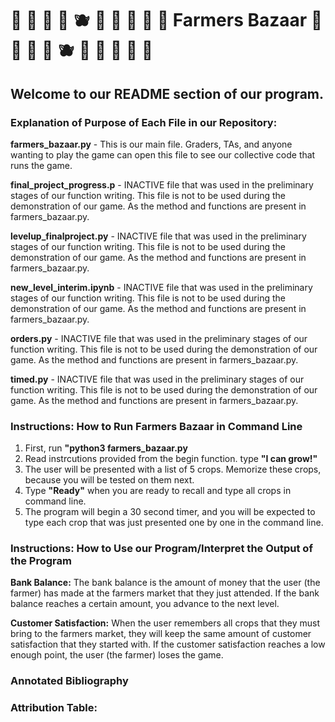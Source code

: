 # 🍉 🌽 🍇 🍓 🫐 🍰 🥕 🥦 🍞 🍎 Farmers Bazaar 🍉 🌽 🍇 🍓 🫐 🍰 🥕 🥦 🍞 🍎
## Welcome to our README section of our program. 


### Explanation of Purpose of Each File in our Repository: 

**farmers_bazaar.py** - This is our main file. Graders, TAs, and anyone wanting to play the game can open this file to see our collective code that runs the game. 

**final_project_progress.p** - INACTIVE file that was used in the preliminary stages of our function writing. This file is not to be used during the demonstration of our game. As the method and functions are present in farmers_bazaar.py.

**levelup_finalproject.py** - INACTIVE file that was used in the preliminary stages of our function writing. This file is not to be used during the demonstration of our game. As the method and functions are present in farmers_bazaar.py.

**new_level_interim.ipynb** - INACTIVE file that was used in the preliminary stages of our function writing. This file is not to be used during the demonstration of our game. As the method and functions are present in farmers_bazaar.py.

**orders.py** - INACTIVE file that was used in the preliminary stages of our function writing. This file is not to be used during the demonstration of our game. As the method and functions are present in farmers_bazaar.py.

**timed.py** - INACTIVE file that was used in the preliminary stages of our function writing. This file is not to be used during the demonstration of our game. As the method and functions are present in farmers_bazaar.py.


### **Instructions:** How to Run Farmers Bazaar in Command Line
1. First, run **"python3 farmers_bazaar.py**
2. Read instrcutions provided from the begin function. type **"I can grow!"**
3. The user will be presented with a list of 5 crops. Memorize these crops, because you will be tested on them next. 
4. Type **"Ready"** when you are ready to recall and type all crops in command line. 
5. The program will begin a 30 second timer, and you will be expected to type each crop that was just presented one by one in the command line. 


### **Instructions:** How to Use our Program/Interpret the Output of the Program
**Bank Balance:** The bank balance is the amount of money that the user (the farmer) has made at the farmers market that they just attended. If the bank balance reaches a certain amount, you advance to the next level. 

**Customer Satisfaction:** When the user remembers all crops that they must bring to the farmers market, they will keep the same amount of customer satisfaction that they started with. If the customer satisfaction reaches a low enough point, the user (the farmer) loses the game. 


### Annotated Bibliography


### Attribution Table: 
   
